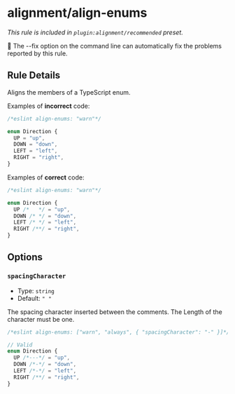 # alignment/align-enums

_This rule is included in `plugin:alignment/recommended` preset._

🔧 The --fix option on the command line can automatically fix the problems reported by this rule.

## Rule Details

Aligns the members of a TypeScript enum.

Examples of **incorrect** code:

```ts
/*eslint align-enums: "warn"*/

enum Direction {
  UP = "up",
  DOWN = "down",
  LEFT = "left",
  RIGHT = "right",
}
```

Examples of **correct** code:

```ts
/*eslint align-enums: "warn"*/

enum Direction {
  UP /*   */ = "up",
  DOWN /* */ = "down",
  LEFT /* */ = "left",
  RIGHT /**/ = "right",
}
```

## Options

### `spacingCharacter`

- Type: `string`
- Default: `" "`

The spacing character inserted between the comments. The Length of the character must be one.

```ts
/*eslint align-enums: ["warn", "always", { "spacingCharacter": "-" }]*/

// Valid
enum Direction {
  UP /*---*/ = "up",
  DOWN /*-*/ = "down",
  LEFT /*-*/ = "left",
  RIGHT /**/ = "right",
}
```
